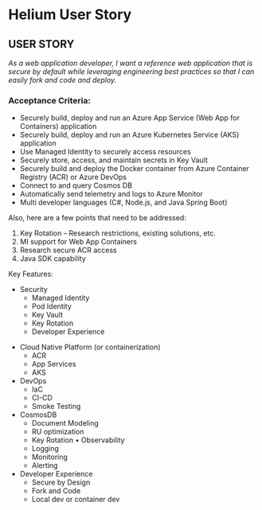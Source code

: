 # Helium User Story 

## USER STORY
*As a web application developer, I want a reference web application that is secure by default while leveraging engineering best practices so that I can easily fork and code and deploy.*

### Acceptance Criteria:
- Securely build, deploy and run an Azure App Service (Web App for Containers) application
- Securely build, deploy and run an Azure Kubernetes Service (AKS) application
- Use Managed Identity to securely access resources
- Securely store, access, and maintain secrets in Key Vault
- Securely build and deploy the Docker container from Azure Container Registry (ACR) or Azure DevOps
- Connect to and query Cosmos DB
- Automatically send telemetry and logs to Azure Monitor
- Multi developer languages (C#, Node.js, and Java Spring Boot)

Also, here are a few points that need to be addressed:
1.	Key Rotation – Research restrictions, existing solutions, etc.
2.	MI support for Web App Containers
3.	Research secure ACR access
4.	Java SDK capability

Key Features:
* Security
    * Managed Identity
    * Pod Identity
    * Key Vault
    * Key Rotation
    * Developer Experience
- Cloud Native Platform (or containerization)
    * ACR
    * App Services
    * AKS
- DevOps
    * IaC
    * CI-CD
    * Smoke Testing
- 	CosmosDB
    * Document Modeling
    * RU optimization
    * Key Rotation
•	Observability
    * Logging
    * Monitoring
    * Alerting
- Developer Experience
    * Secure by Design
    * Fork and Code
    * Local dev or container dev
